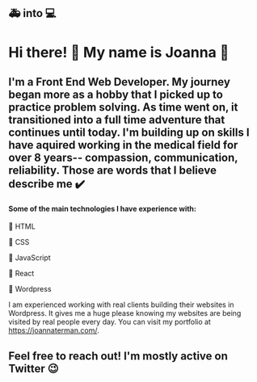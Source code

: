## 🚑 into 💻

# Hi there! 👋 My name is Joanna 🌸

## I'm a Front End Web Developer. My journey began more as a hobby that I picked up to practice problem solving. As time went on, it transitioned into a full time adventure that continues until today. I'm building up on skills I have aquired working in the medical field for over 8 years-- compassion, communication, reliability. Those are words that I believe describe me ✔️ 

#### Some of the main technologies I have experience with:

🌸 HTML

🌸 CSS

🌸 JavaScript

🌸 React

🌸 Wordpress

I am experienced working with real clients building their websites in Wordpress. It gives me a huge please knowing my websites are being visited by real people every day. You can visit my portfolio at https://joannaterman.com/.

## Feel free to reach out! I'm mostly active on Twitter 😉 
